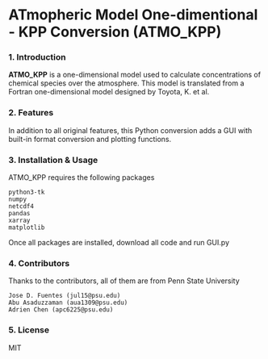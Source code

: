 # ATmopheric Model One-dimentional - KPP Conversion (ATMO\_KPP)

### 1. Introduction

**ATMO_KPP** is a one-dimensional model used to calculate concentrations of chemical species over the atmosphere. 
This model is translated from a Fortran one-dimensional model designed by Toyota, K. et al.

### 2. Features

In addition to all original features, this Python conversion adds a GUI with built-in format conversion and 
plotting functions.

### 3. Installation & Usage

ATMO\_KPP requires the following packages

    python3-tk
    numpy
    netcdf4
    pandas
    xarray
    matplotlib

Once all packages are installed, download all code and run GUI.py

### 4. Contributors

Thanks to the contributors, all of them are from Penn State University
    
    Jose D. Fuentes (jul15@psu.edu)
    Abu Asaduzzaman (aua1309@psu.edu)
    Adrien Chen (apc6225@psu.edu)

### 5. License

MIT
